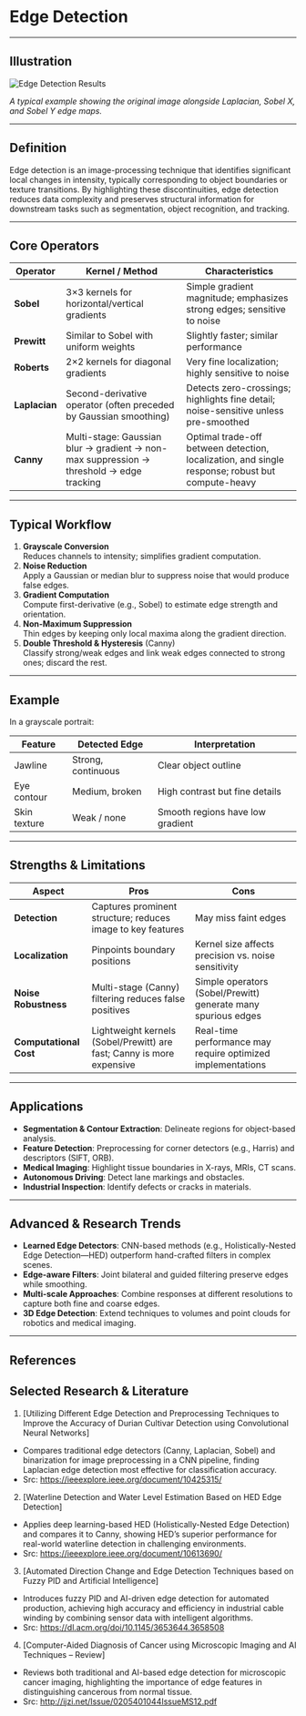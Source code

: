 # Edge Detection

---

## Illustration

![Edge Detection Results](carousel)

*A typical example showing the original image alongside Laplacian, Sobel X, and Sobel Y edge maps.*

---

## Definition

Edge detection is an image-processing technique that identifies significant local changes in intensity, typically corresponding to object boundaries or texture transitions. By highlighting these discontinuities, edge detection reduces data complexity and preserves structural information for downstream tasks such as segmentation, object recognition, and tracking.

---

## Core Operators

| **Operator** | **Kernel / Method**                                              | **Characteristics**                                                                              |
|--------------|------------------------------------------------------------------|--------------------------------------------------------------------------------------------------|
| **Sobel**    | 3×3 kernels for horizontal/vertical gradients                    | Simple gradient magnitude; emphasizes strong edges; sensitive to noise                           |
| **Prewitt**  | Similar to Sobel with uniform weights                           | Slightly faster; similar performance                                                            |
| **Roberts**  | 2×2 kernels for diagonal gradients                              | Very fine localization; highly sensitive to noise                                               |
| **Laplacian**| Second-derivative operator (often preceded by Gaussian smoothing)| Detects zero-crossings; highlights fine detail; noise-sensitive unless pre-smoothed             |
| **Canny**    | Multi-stage: Gaussian blur → gradient → non-max suppression → threshold → edge tracking | Optimal trade-off between detection, localization, and single response; robust but compute-heavy |

---

## Typical Workflow

1. **Grayscale Conversion**  
   Reduces channels to intensity; simplifies gradient computation.  
2. **Noise Reduction**  
   Apply a Gaussian or median blur to suppress noise that would produce false edges.  
3. **Gradient Computation**  
   Compute first-derivative (e.g., Sobel) to estimate edge strength and orientation.  
4. **Non-Maximum Suppression**  
   Thin edges by keeping only local maxima along the gradient direction.  
5. **Double Threshold & Hysteresis** (Canny)  
   Classify strong/weak edges and link weak edges connected to strong ones; discard the rest.

---

## Example

In a grayscale portrait:

| **Feature**      | **Detected Edge**   | **Interpretation**                   |
|------------------|---------------------|--------------------------------------|
| Jawline          | Strong, continuous  | Clear object outline                 |
| Eye contour      | Medium, broken      | High contrast but fine details       |
| Skin texture     | Weak / none         | Smooth regions have low gradient     |

---

## Strengths & Limitations

| **Aspect**          | **Pros**                                                                    | **Cons**                                                        |
|---------------------|-----------------------------------------------------------------------------|-----------------------------------------------------------------|
| **Detection**       | Captures prominent structure; reduces image to key features                 | May miss faint edges                                           |
| **Localization**    | Pinpoints boundary positions                                               | Kernel size affects precision vs. noise sensitivity            |
| **Noise Robustness**| Multi-stage (Canny) filtering reduces false positives                       | Simple operators (Sobel/Prewitt) generate many spurious edges  |
| **Computational Cost**| Lightweight kernels (Sobel/Prewitt) are fast; Canny is more expensive      | Real-time performance may require optimized implementations    |

---

## Applications

- **Segmentation & Contour Extraction**: Delineate regions for object-based analysis.  
- **Feature Detection**: Preprocessing for corner detectors (e.g., Harris) and descriptors (SIFT, ORB).  
- **Medical Imaging**: Highlight tissue boundaries in X-rays, MRIs, CT scans.  
- **Autonomous Driving**: Detect lane markings and obstacles.  
- **Industrial Inspection**: Identify defects or cracks in materials.

---

## Advanced & Research Trends

- **Learned Edge Detectors**: CNN-based methods (e.g., Holistically-Nested Edge Detection—HED) outperform hand-crafted filters in complex scenes.  
- **Edge-aware Filters**: Joint bilateral and guided filtering preserve edges while smoothing.  
- **Multi-scale Approaches**: Combine responses at different resolutions to capture both fine and coarse edges.  
- **3D Edge Detection**: Extend techniques to volumes and point clouds for robotics and medical imaging.

---

## References

## Selected Research & Literature

1. [Utilizing Different Edge Detection and Preprocessing Techniques to Improve the Accuracy of Durian Cultivar Detection using Convolutional Neural Networks]  
- Compares traditional edge detectors (Canny, Laplacian, Sobel) and binarization for image preprocessing in a CNN pipeline, finding Laplacian edge detection most effective for classification accuracy.  
- Src: https://ieeexplore.ieee.org/document/10425315/

2. [Waterline Detection and Water Level Estimation Based on HED Edge Detection]  
- Applies deep learning-based HED (Holistically-Nested Edge Detection) and compares it to Canny, showing HED’s superior performance for real-world waterline detection in challenging environments.  
- Src: https://ieeexplore.ieee.org/document/10613690/

3. [Automated Direction Change and Edge Detection Techniques based on Fuzzy PID and Artificial Intelligence]  
- Introduces fuzzy PID and AI-driven edge detection for automated production, achieving high accuracy and efficiency in industrial cable winding by combining sensor data with intelligent algorithms.  
- Src: https://dl.acm.org/doi/10.1145/3653644.3658508

4. [Computer-Aided Diagnosis of Cancer using Microscopic Imaging and AI Techniques – Review]  
- Reviews both traditional and AI-based edge detection for microscopic cancer imaging, highlighting the importance of edge features in distinguishing cancerous from normal tissue.  
- Src: http://ijzi.net/Issue/0205401044IssueMS12.pdf

